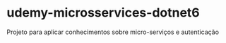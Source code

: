 # udemy-microsservices-dotnet6
Projeto para aplicar conhecimentos sobre micro-serviços e autenticação
